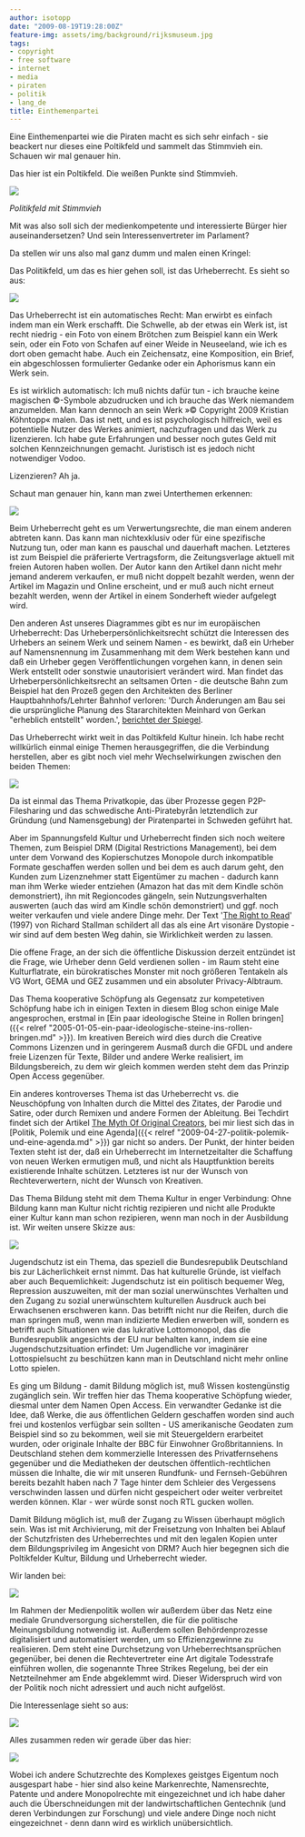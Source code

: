 ```yaml
---
author: isotopp
date: "2009-08-19T19:28:00Z"
feature-img: assets/img/background/rijksmuseum.jpg
tags:
- copyright
- free software
- internet
- media
- piraten
- politik
- lang_de
title: Einthemenpartei
---
```

Eine Einthemenpartei wie die Piraten macht es sich sehr einfach - sie beackert nur dieses eine Poltikfeld und sammelt das Stimmvieh ein. Schauen wir mal genauer hin.

Das hier ist ein Poltikfeld. Die weißen Punkte sind Stimmvieh.

![](/uploads/politikfeld.jpg)

*Politikfeld mit Stimmvieh*

Mit was also soll sich der medienkompetente und interessierte Bürger hier auseinandersetzen? Und sein Interessenvertreter im Parlament?

Da stellen wir uns also mal ganz dumm und malen einen Kringel:

Das Politikfeld, um das es hier gehen soll, ist das Urheberrecht. Es sieht so aus:

![](/uploads/urheberrecht0.png)

Das Urheberrecht ist ein automatisches Recht: Man erwirbt es einfach indem man ein Werk erschafft. Die Schwelle, ab der etwas ein Werk ist, ist recht niedrig - ein Foto von einem Brötchen zum Beispiel kann ein Werk sein, oder ein Foto von Schafen auf einer Weide in Neuseeland, wie ich es dort oben gemacht habe. Auch ein Zeichensatz, eine Komposition, ein Brief, ein abgeschlossen formulierter Gedanke oder ein Aphorismus kann ein Werk sein.

Es ist wirklich automatisch: Ich muß nichts dafür tun - ich brauche keine magischen ©-Symbole abzudrucken und ich brauche das Werk niemandem anzumelden. Man kann dennoch an sein Werk »© Copyright 2009 Kristian Köhntopp« malen. Das ist nett, und es ist psychologisch hilfreich, weil es potentielle Nutzer des Werkes animiert, nachzufragen und das Werk zu lizenzieren. Ich habe gute Erfahrungen und besser noch gutes Geld mit solchen Kennzeichnungen gemacht. Juristisch ist es jedoch nicht notwendiger Vodoo.

Lizenzieren? Ah ja.

Schaut man genauer hin, kann man zwei Unterthemen erkennen:

![](/uploads/urheberrecht1.png)

Beim Urheberrecht geht es um Verwertungsrechte, die man einem anderen abtreten kann. Das kann man nichtexklusiv oder für eine spezifische Nutzung tun, oder man kann es pauschal und dauerhaft machen. Letzteres ist zum Beispiel die präferierte Vertragsform, die Zeitungsverlage aktuell mit freien Autoren haben wollen. Der Autor kann den Artikel dann nicht mehr jemand anderem verkaufen, er muß nicht doppelt bezahlt werden, wenn der Artikel im Magazin und Online erscheint, und er muß auch nicht erneut bezahlt werden, wenn der Artikel in einem Sonderheft wieder aufgelegt wird.

Den anderen Ast unseres Diagrammes gibt es nur im europäischen Urheberrecht: Das Urheberpersönlichkeitsrecht schützt die Interessen des Urhebers an seinem Werk und seinem Namen - es bewirkt, daß ein Urheber auf Namensnennung im Zusammenhang mit dem Werk bestehen kann und daß ein Urheber gegen Veröffentlichungen vorgehen kann, in denen sein Werk entstellt oder sonstwie unautorisiert verändert wird. Man findet das Urheberpersönlichkeitsrecht an seltsamen Orten - die deutsche Bahn zum Beispiel hat den Prozeß gegen den Architekten des Berliner Hauptbahnhofs/Lehrter Bahnhof verloren: 'Durch Änderungen am Bau sei die ursprüngliche Planung des Stararchitekten Meinhard von Gerkan "erheblich entstellt" worden.', [berichtet der Spiegel](http://www.spiegel.de/wirtschaft/0,1518,451178,00.html).

Das Urheberrecht wirkt weit in das Poltikfeld Kultur hinein. Ich habe recht willkürlich einmal einige Themen herausgegriffen, die die Verbindung herstellen, aber es gibt noch viel mehr Wechselwirkungen zwischen den beiden Themen:

![](/uploads/urheberrecht2.png)

Da ist einmal das Thema Privatkopie, das über Prozesse gegen P2P-Filesharing und das schwedische Anti-Piratebyrån letztendlich zur Gründung (und Namensgebung) der Piratenpartei in Schweden geführt hat.

Aber im Spannungsfeld Kultur und Urheberrecht finden sich noch weitere Themen, zum Beispiel DRM (Digital Restrictions Management), bei dem unter dem Vorwand des Kopierschutzes Monopole durch inkompatible Formate geschaffen werden sollen und bei dem es auch darum geht, den Kunden zum Lizenznehmer statt Eigentümer zu machen - dadurch kann man ihm Werke wieder entziehen (Amazon hat das mit dem Kindle schön demonstriert), ihn mit Regioncodes gängeln, sein Nutzungsverhalten auswerten (auch das wird am Kindle schön demonstriert) und ggf. noch weiter verkaufen und viele andere Dinge mehr. Der Text '[The Right to Read](http://www.gnu.org/philosophy/right-to-read.html)' (1997) von Richard Stallman schildert all das als eine Art visonäre Dystopie - wir sind auf dem besten Weg dahin, sie Wirklichkeit werden zu lassen.

Die offene Frage, an der sich die öffentliche Diskussion derzeit entzündet ist die Frage, wie Urheber denn Geld verdienen sollen - im Raum steht eine Kulturflatrate, ein bürokratisches Monster mit noch größeren Tentakeln als VG Wort, GEMA und GEZ zusammen und ein absoluter Privacy-Albtraum.

Das Thema kooperative Schöpfung als Gegensatz zur kompetetiven Schöpfung habe ich in einigen Texten in diesem Blog schon einige Male angesprochen, erstmal in 
[Ein paar ideologische Steine in Rollen bringen]({{< relref "2005-01-05-ein-paar-ideologische-steine-ins-rollen-bringen.md" >}}). Im kreativen Bereich wird dies durch die Creative Commons Lizenzen und in geringerem Ausmaß durch die GFDL und andere freie Lizenzen für Texte, Bilder und andere Werke realisiert, im Bildungsbereich, zu dem wir gleich kommen werden steht dem das Prinzip Open Access gegenüber.

Ein anderes kontroverses Thema ist das Urheberrecht vs. die Neuschöpfung von Inhalten durch die Mittel des Zitates, der Parodie und Satire, oder durch Remixen und andere Formen der Ableitung. Bei Techdirt findet sich der Artikel [The Myth Of Original Creators](http://techdirt.com/articles/20090629/0230145396.shtml), bei mir liest sich das in [Politik, Polemik und eine Agenda]({{< relref "2009-04-27-politik-polemik-und-eine-agenda.md" >}}) gar nicht so anders. Der Punkt, der hinter beiden Texten steht ist der, daß ein Urheberrecht im Internetzeitalter die Schaffung von neuen Werken ermutigen muß, und nicht als Hauptfunktion bereits existierende Inhalte schützen. Letzteres ist nur der Wunsch von Rechteverwertern, nicht der Wunsch von Kreativen.

Das Thema Bildung steht mit dem Thema Kultur in enger Verbindung: Ohne Bildung kann man Kultur nicht richtig rezipieren und nicht alle Produkte einer Kultur kann man schon rezipieren, wenn man noch in der Ausbildung ist. Wir weiten unsere Skizze aus:

![](/uploads/urheberrecht3.png)

Jugendschutz ist ein Thema, das speziell die Bundesrepublik Deutschland bis zur Lächerlichkeit ernst nimmt. Das hat kulturelle Gründe, ist vielfach aber auch Bequemlichkeit: Jugendschutz ist ein politisch bequemer Weg, Repression auszuweiten, mit der man sozial unerwünschtes Verhalten und den Zugang zu sozial unerwünschtem kulturellen Ausdruck auch bei Erwachsenen erschweren kann. Das betrifft nicht nur die Reifen, durch die man springen muß, wenn man indizierte Medien erwerben will, sondern es betrifft auch Situationen wie das lukrative Lottomonopol, das die Bundesrepublik angesichts der EU nur behalten kann, indem sie eine Jugendschutzsituation erfindet: Um Jugendliche vor imaginärer Lottospielsucht zu beschützen kann man in Deutschland nicht mehr online Lotto spielen.

Es ging um Bildung - damit Bildung möglich ist, muß Wissen kostengünstig zugänglich sein. Wir treffen hier das Thema kooperative Schöpfung wieder, diesmal unter dem Namen Open Access. Ein verwandter Gedanke ist die Idee, daß Werke, die aus öffentlichen Geldern geschaffen worden sind auch frei und kostenlos verfügbar sein sollten - US amerikanische Geodaten zum Beispiel sind so zu bekommen, weil sie mit Steuergeldern erarbeitet wurden, oder originale Inhalte der BBC für Einwohner Großbritanniens. In Deutschland stehen dem kommerzielle Interessen des Privatfernsehens gegenüber und die Mediatheken der deutschen öffentlich-rechtlichen müssen die Inhalte, die wir mit unseren Rundfunk- und Fernseh-Gebühren bereits bezahlt haben nach 7 Tage hinter dem Schleier des Vergessens verschwinden lassen und dürfen nicht gespeichert oder weiter verbreitet werden können. Klar - wer würde sonst noch RTL gucken wollen.

Damit Bildung möglich ist, muß der Zugang zu Wissen überhaupt möglich sein. Was ist mit Archivierung, mit der Freisetzung von Inhalten bei Ablauf der Schutzfristen des Urheberrechtes und mit den legalen Kopien unter dem Bildungsprivileg im Angesicht von DRM? Auch hier begegnen sich die Poltikfelder Kultur, Bildung und Urheberrecht wieder.

Wir landen bei:

![](/uploads/urheberrecht4.png)

Im Rahmen der Medienpolitik wollen wir außerdem über das Netz eine mediale Grundversorgung sicherstellen, die für die politische Meinungsbildung notwendig ist. Außerdem sollen Behördenprozesse digitalisiert und automatisiert werden, um so Effizienzgewinne zu realisieren. Dem steht eine Durchsetzung von Urheberrechtsansprüchen gegenüber, bei denen die Rechtevertreter eine Art digitale Todesstrafe einführen wollen, die sogenannte Three Strikes Regelung, bei der ein Netzteilnehmer am Ende abgeklemmt wird. Dieser Widerspruch wird von der Politik noch nicht adressiert und auch nicht aufgelöst.

Die Interessenlage sieht so aus:

![](/uploads/urheberrecht5.png)

Alles zusammen reden wir gerade über das hier:

![](/uploads/urheberrecht6.png)

Wobei ich andere Schutzrechte des Komplexes geistges Eigentum noch ausgespart habe - hier sind also keine Markenrechte, Namensrechte, Patente und andere Monopolrechte mit eingezeichnet und ich habe daher auch die Überschneidungen mit der landwirtschaftlichen Gentechnik (und deren Verbindungen zur Forschung) und viele andere Dinge noch nicht eingezeichnet - denn dann wird es wirklich unübersichtlich.
